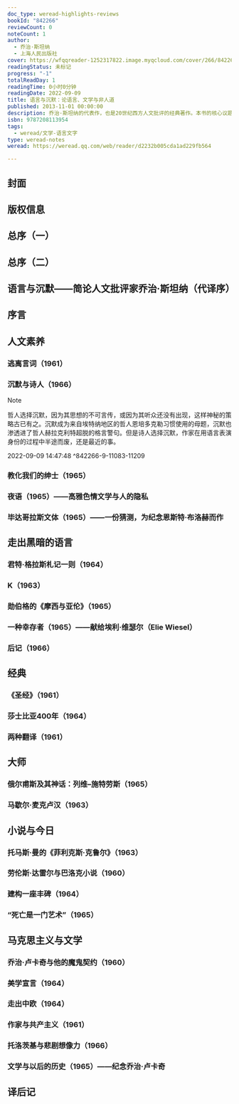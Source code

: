 ```yaml
---
doc_type: weread-highlights-reviews
bookId: "842266"
reviewCount: 0
noteCount: 1
author:
  - 乔治·斯坦纳
  - 上海人民出版社
cover: https://wfqqreader-1252317822.image.myqcloud.com/cover/266/842266/t7_842266.jpg
readingStatus: 未标记
progress: "-1"
totalReadDay: 1
readingTime: 0小时0分钟
readingDate: 2022-09-09
title: 语言与沉默：论语言、文学与非人道
published: 2013-11-01 00:00:00
description: 乔治·斯坦纳的代表作，也是20世纪西方人文批评的经典著作。本书的核心议题是语言、文学批评与人道主义（及反人道主义）。其辑录的文章写于不同时期，但都共有一个根本的主题——语言的生命。在斯坦纳看来，语言是文化的代表。而现代西方的几股非人道主义逆流（尤其是纳粹）导致了语言文化的滥用与污染，使西方文学的创作陷入“沉默”。因此，在经历了种种浩劫之后，语言及其相关的现实世界究竟该何去何从？批评家与知识分子在这一过程中又该担当何种责任？
isbn: 9787208113954
tags:
  - weread/文学-语言文字
type: weread-notes
weread: https://weread.qq.com/web/reader/d2232b005cda1ad229fb564

---
```



## 封面

## 版权信息

## 总序（一）

## 总序（二）

## 语言与沉默——简论人文批评家乔治·斯坦纳（代译序）

## 序言

## 人文素养

### 逃离言词（1961）

### 沉默与诗人（1966）

> [!NOTE] 
> 哲人选择沉默，因为其思想的不可言传，或因为其听众还没有出现，这样神秘的策略古已有之。沉默成为来自埃特纳地区的哲人恩培多克勒习惯使用的母题，沉默也渗透进了哲人赫拉克利特超脱的格言警句。但是诗人选择沉默，作家在用语言表演身份的过程中半途而废，还是最近的事。
> 
> 2022-09-09 14:47:48 ^842266-9-11083-11209

### 教化我们的绅士（1965）

### 夜语（1965）——高雅色情文学与人的隐私

### 毕达哥拉斯文体（1965）——一份猜测，为纪念恩斯特·布洛赫而作

## 走出黑暗的语言

### 君特·格拉斯札记一则（1964）

### K（1963）

### 勋伯格的《摩西与亚伦》（1965）

### 一种幸存者（1965）——献给埃利·维瑟尔（Elie Wiesel）

### 后记（1966）

## 经典

### 《圣经》（1961）

### 莎士比亚400年（1964）

### 两种翻译（1961）

## 大师

### 俄尔甫斯及其神话：列维–施特劳斯（1965）

### 马歇尔·麦克卢汉（1963）

## 小说与今日

### 托马斯·曼的《菲利克斯·克鲁尔》（1963）

### 劳伦斯·达雷尔与巴洛克小说（1960）

### 建构一座丰碑（1964）

### “死亡是一门艺术”（1965）

## 马克思主义与文学

### 乔治·卢卡奇与他的魔鬼契约（1960）

### 美学宣言（1964）

### 走出中欧（1964）

### 作家与共产主义（1961）

### 托洛茨基与悲剧想像力（1966）

### 文学与以后的历史（1965）——纪念乔治·卢卡奇

## 译后记

